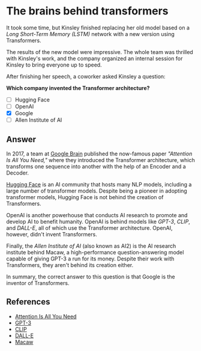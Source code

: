 # The brains behind transformers

It took some time, but Kinsley finished replacing her old model based on a *Long Short-Term Memory (LSTM)* network with a new version using Transformers.

The results of the new model were impressive. The whole team was thrilled with Kinsley's work, and the company organized an internal session for Kinsley to bring everyone up to speed.

After finishing her speech, a coworker asked Kinsley a question:

**Which company invented the Transformer architecture?**

- [ ] Hugging Face
- [ ] OpenAI
- [x] Google
- [ ] Allen Institute of AI

## Answer

In 2017, a team at [Google Brain](https://en.wikipedia.org/wiki/Google_Brain) published the now-famous paper *"Attention Is All You Need,"* where they introduced the Transformer architecture, which transforms one sequence into another with the help of an Encoder and a Decoder.

[Hugging Face](https://huggingface.co/) is an AI community that hosts many NLP models, including a large number of transformer models. Despite being a pioneer in adopting transformer models, Hugging Face is not behind the creation of Transformers.

OpenAI is another powerhouse that conducts AI research to promote and develop AI to benefit humanity. OpenAI is behind models like *GPT-3*, *CLIP*, and *DALL-E*, all of which use the Transformer architecture. OpenAI, however, didn't invent Transformers.

Finally, the *Allen Institute of AI* (also known as AI2) is the AI research institute behind Macaw, a high-performance question-answering model capable of giving GPT-3 a run for its money. Despite their work with Transformers, they aren't behind its creation either.

In summary, the correct answer to this question is that Google is the inventor of Transformers.

## References

- [Attention Is All You Need](https://arxiv.org/abs/1706.03762)
- [GPT-3](https://en.wikipedia.org/wiki/GPT-3)
- [CLIP](https://openai.com/blog/clip/)
- [DALL-E](https://openai.com/blog/dall-e/)
- [Macaw](https://macaw.apps.allenai.org/)
